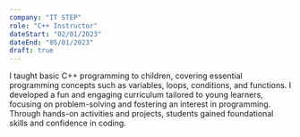 ```yaml
---
company: "IT STEP"
role: "C++ Instructor"
dateStart: "02/01/2023"
dateEnd: "05/01/2023"
draft: true
---
```


I taught basic C++ programming to children, covering essential programming concepts such as variables, loops, conditions, and functions. I developed a fun and engaging curriculum tailored to young learners, focusing on problem-solving and fostering an interest in programming. Through hands-on activities and projects, students gained foundational skills and confidence in coding.